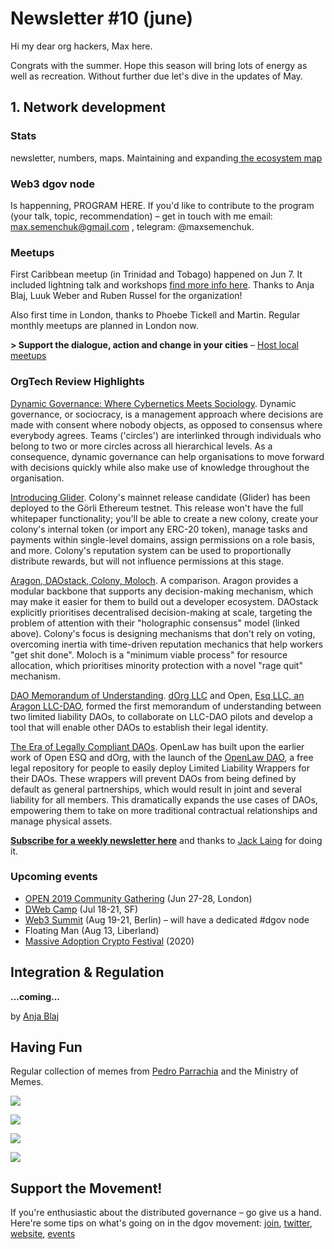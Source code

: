 # Newsletter \#10 \(june\)

Hi my dear org hackers, Max here.

Congrats with the summer. Hope this season will bring lots of energy as well as recreation. Without further due let's dive in the updates of May.

## 1. Network development

### Stats

newsletter, numbers, maps. Maintaining and expanding[ the ecosystem map](https://wiki.dgov.foundation/map-of-the-industry-landscape)

### Web3 dgov node

Is happenning, PROGRAM HERE. If you'd like to contribute to the program \(your talk, topic, recommendation\) – get in touch with me email: max.semenchuk@gmail.com , telegram: @maxsemenchuk.

### Meetups

First Caribbean meetup \(in Trinidad and Tobago\) happened on Jun 7. It included lightning talk and workshops [find more info here](https://medium.com/@A.Blaj/trinidao-grassroots-3c46d9137e35). Thanks to Anja Blaj, Luuk Weber and Ruben Russel for the organization!

Also first time in London, thanks to Phoebe Tickell and Martin. Regular monthly meetups are planned in London now.

**&gt; Support the dialogue, action and change in your cities** – [Host local meetups](https://forum.dgov.foundation/t/host-local-meetups/42)

### OrgTech Review **Highlights**

[Dynamic Governance: Where Cybernetics Meets Sociology](https://github.com/alberreman/Distributed-Collaborative-Entity/blob/master/Dynamic%20Governance%20-%20Where%20Cybernetics%20Meets%20Sociology.md). Dynamic governance, or sociocracy, is a management approach where decisions are made with consent where nobody objects, as opposed to consensus where everybody agrees. Teams \('circles'\) are interlinked through individuals who belong to two or more circles across all hierarchical levels. As a consequence, dynamic governance can help organisations to move forward with decisions quickly while also make use of knowledge throughout the organisation.

[Introducing Glider](https://blog.colony.io/introducing-glider/). Colony's mainnet release candidate \(Glider\) has been deployed to the Görli Ethereum testnet. This release won't have the full whitepaper functionality; you'll be able to create a new colony, create your colony's internal token \(or import any ERC-20 token\), manage tasks and payments within single-level domains, assign permissions on a role basis, and more. Colony's reputation system can be used to proportionally distribute rewards, but will not influence permissions at this stage.

[Aragon, DAOstack, Colony, Moloch](http://kronosapiens.github.io/blog/2019/06/16/aragon-daostack-colony-moloch.html). A comparison. Aragon provides a modular backbone that supports any decision-making mechanism, which may make it easier for them to build out a developer ecosystem. DAOstack explicitly prioritises decentralised decision-making at scale, targeting the problem of attention with their "holographic consensus" model \(linked above\). Colony's focus is designing mechanisms that don't rely on voting, overcoming inertia with time-driven reputation mechanics that help workers "get shit done". Moloch is a "minimum viable process" for resource allocation, which prioritises minority protection with a novel "rage quit" mechanism.

[DAO Memorandum of Understanding](https://github.com/dOrgTech/LL-DAO/blob/master/templates/dOrg-OpenESQ-SMOU-Executed.md?utm_source=share&utm_medium=ios_app). [dOrg LLC](https://www.gravelshea.com/2019/06/dorg-launches-first-limited-liability-dao/) and Open, [Esq LLC, an Aragon LLC-DAO](https://twitter.com/r_ross_campbell/status/1089952571295494151), formed the first memorandum of understanding between two limited liability DAOs, to collaborate on LLC-DAO pilots and develop a tool that will enable other DAOs to establish their legal identity.

[The Era of Legally Compliant DAOs](https://medium.com/@OpenLawOfficial/the-era-of-legally-compliant-daos-491edf88fed0). OpenLaw has built upon the earlier work of Open ESQ and dOrg, with the launch of the [OpenLaw DAO](https://dao.openlaw.io/), a free legal repository for people to easily deploy Limited Liability Wrappers for their DAOs. These wrappers will prevent DAOs from being defined by default as general partnerships, which would result in joint and several liability for all members. This dramatically expands the use cases of DAOs, empowering them to take on more traditional contractual relationships and manage physical assets.

[**Subscribe for a weekly newsletter here**](https://orgtech.substack.com/) and thanks to [Jack Laing](https://twitter.com/JackALaing) for doing it.

### Upcoming events

* [OPEN 2019 Community Gathering](https://open.coop/events/open-2019-community-gathering-decentralised-collaboration/) \(Jun 27-28, London\)
* [DWeb Camp](https://dwebcamp.org/) \(Jul 18-21, SF\)
* [Web3 Summit](https://web3summit.com/) \(Aug 19-21, Berlin\) – will have a dedicated \#dgov node
* Floating Man \(Aug 13, Liberland\)
* [Massive Adoption Crypto Festival](https://www.massiveadoption.com/) \(2020\)

## Integration & Regulation

**...coming...**

by [Anja Blaj](https://twitter.com/AnjaBlaj)

## Having Fun

Regular collection of memes from [Pedro Parrachia](https://twitter.com/parrachia) and the Ministry of Memes.

![](../.gitbook/assets/image%20%2821%29.png)

![](../.gitbook/assets/image%20%2828%29.png)

![](../.gitbook/assets/image%20%289%29.png)

![](../.gitbook/assets/image%20%2815%29.png)

## Support the Movement!   <a id="DgovCompilation#3October2018-Events"></a>

If you're enthusiastic about the distributed governance – go give us a hand. Here're some tips on what's going on in the dgov movement: [join](https://dgov.foundation/#join), [twitter](https://twitter.com/dgovearth), [website](http://dgov.foundation), [events](../dgov-industry-landscape.md)

